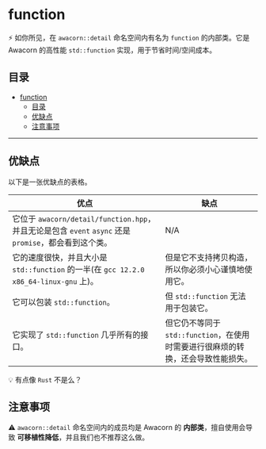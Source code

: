 # function

:zap: 如你所见，在 `awacorn::detail` 命名空间内有名为 `function` 的内部类。它是 Awacorn 的高性能 `std::function` 实现，用于节省时间/空间成本。

## 目录

- [function](#function)
  - [目录](#目录)
  - [优缺点](#优缺点)
  - [注意事项](#注意事项)

---

## 优缺点

以下是一张优缺点的表格。

| 优点                                                                                                      | 缺点                                                                             |
| --------------------------------------------------------------------------------------------------------- | -------------------------------------------------------------------------------- |
| 它位于 `awacorn/detail/function.hpp`，并且无论是包含 `event` `async` 还是 `promise`，都会看到这个类。 | N/A                                                                              |
| 它的速度很快，并且大小是 `std::function` 的一半(在 `gcc 12.2.0 x86_64-linux-gnu` 上)。                    | 但是它不支持拷贝构造，所以你必须小心谨慎地使用它。                               |
| 它可以包装 `std::function`。                                                                              | 但 `std::function` 无法用于包装它。                                              |
| 它实现了 `std::function` 几乎所有的接口。                                                                 | 但它仍不等同于 `std::function`，在使用时需要进行很麻烦的转换，还会导致性能损失。 |

:bulb: 有点像 `Rust` 不是么？

## 注意事项

:warning: `awacorn::detail` 命名空间内的成员均是 Awacorn 的 **内部类**，擅自使用会导致 **可移植性降低**，并且我们也不推荐这么做。
